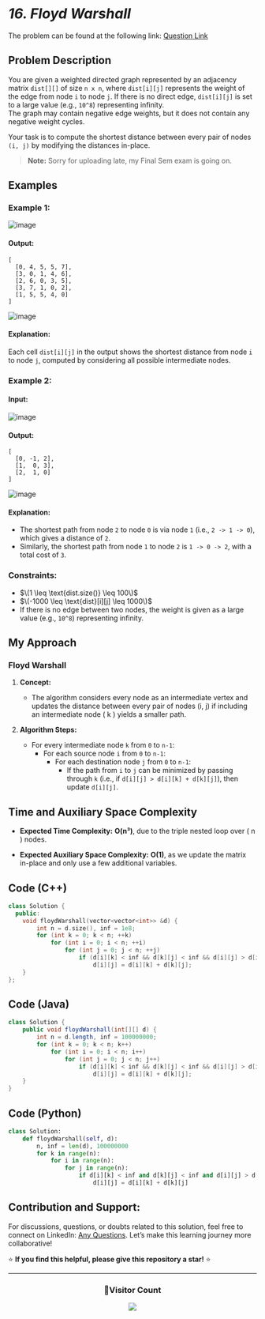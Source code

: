 # *16. Floyd Warshall*

The problem can be found at the following link: [Question Link](https://www.geeksforgeeks.org/problems/implementing-floyd-warshall2042/1)

## **Problem Description**

You are given a weighted directed graph represented by an adjacency matrix `dist[][]` of size `n x n`, where `dist[i][j]` represents the weight of the edge from node `i` to node `j`. If there is no direct edge, `dist[i][j]` is set to a large value (e.g., `10^8`) representing infinity.  
The graph may contain negative edge weights, but it does not contain any negative weight cycles.

Your task is to compute the shortest distance between every pair of nodes `(i, j)` by modifying the distances in-place.

> **Note:** Sorry for uploading late, my Final Sem exam is going on.

## **Examples**

### **Example 1:**



![image](https://github.com/user-attachments/assets/e750580e-9c59-4f63-ab48-83f07fa539dc)

#### **Output:**  
```
[
  [0, 4, 5, 5, 7],
  [3, 0, 1, 4, 6],
  [2, 6, 0, 3, 5],
  [3, 7, 1, 0, 2],
  [1, 5, 5, 4, 0]
]
```

![image](https://github.com/user-attachments/assets/825f4e9d-bcde-41ca-9bb9-4d90cb61b13f)

#### **Explanation:**  
Each cell `dist[i][j]` in the output shows the shortest distance from node `i` to node `j`, computed by considering all possible intermediate nodes.


### **Example 2:**

#### **Input:**  

![image](https://github.com/user-attachments/assets/7db4430b-778a-4af9-9575-c96e52ffbab3)


#### **Output:**  
```
[
  [0, -1, 2],
  [1,  0, 3],
  [2,  1, 0]
]
```

![image](https://github.com/user-attachments/assets/843da9c7-dc96-4603-bd44-4b670d8fb80f)

#### **Explanation:**  
- The shortest path from node `2` to node `0` is via node `1` (i.e., `2 -> 1 -> 0`), which gives a distance of `2`.  
- Similarly, the shortest path from node `1` to node `2` is `1 -> 0 -> 2`, with a total cost of `3`.


### **Constraints:**

- $\(1 \leq \text{dist.size()} \leq 100\)$
- $\(-1000 \leq \text{dist}[i][j] \leq 1000\)$
- If there is no edge between two nodes, the weight is given as a large value (e.g., `10^8`) representing infinity.


## **My Approach**

### **Floyd Warshall**
1. **Concept:**  
   - The algorithm considers every node as an intermediate vertex and updates the distance between every pair of nodes (i, j) if including an intermediate node \( k \) yields a smaller path.
   
2. **Algorithm Steps:**
   - For every intermediate node `k` from `0` to `n-1`:
     - For each source node `i` from `0` to `n-1`:
       - For each destination node `j` from `0` to `n-1`:
         - If the path from `i` to `j` can be minimized by passing through `k` (i.e., if `d[i][j] > d[i][k] + d[k][j]`), then update `d[i][j]`.
  
## **Time and Auxiliary Space Complexity**

- **Expected Time Complexity:** **O(n³)**, due to the triple nested loop over \( n \) nodes.

- **Expected Auxiliary Space Complexity:** **O(1)**, as we update the matrix in-place and only use a few additional variables.




## **Code (C++)**

```cpp
class Solution {
  public:
    void floydWarshall(vector<vector<int>> &d) {
        int n = d.size(), inf = 1e8;
        for (int k = 0; k < n; ++k)
            for (int i = 0; i < n; ++i)
                for (int j = 0; j < n; ++j)
                    if (d[i][k] < inf && d[k][j] < inf && d[i][j] > d[i][k] + d[k][j])
                        d[i][j] = d[i][k] + d[k][j];
    }
};
```

## **Code (Java)**

```java
class Solution {
    public void floydWarshall(int[][] d) {
        int n = d.length, inf = 100000000;
        for (int k = 0; k < n; k++)
            for (int i = 0; i < n; i++)
                for (int j = 0; j < n; j++)
                    if (d[i][k] < inf && d[k][j] < inf && d[i][j] > d[i][k] + d[k][j])
                        d[i][j] = d[i][k] + d[k][j];
    }
}
```

## **Code (Python)**

```python
class Solution:
    def floydWarshall(self, d):
        n, inf = len(d), 100000000
        for k in range(n):
            for i in range(n):
                for j in range(n):
                    if d[i][k] < inf and d[k][j] < inf and d[i][j] > d[i][k] + d[k][j]:
                        d[i][j] = d[i][k] + d[k][j]
```

## **Contribution and Support:**

For discussions, questions, or doubts related to this solution, feel free to connect on LinkedIn: [Any Questions](https://www.linkedin.com/in/patel-hetkumar-sandipbhai-8b110525a/). Let’s make this learning journey more collaborative!

⭐ **If you find this helpful, please give this repository a star!** ⭐

---

<div align="center">
  <h3><b>📍Visitor Count</b></h3>
</div>

<p align="center">
  <img src="https://profile-counter.glitch.me/Hunterdii/count.svg" />
</p>
